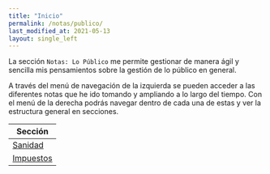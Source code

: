 ```yaml
---
title: "Inicio"
permalink: /notas/publico/
last_modified_at: 2021-05-13
layout: single_left
---
```


La sección `Notas: Lo Público` me permite gestionar de manera ágil y sencilla mis pensamientos sobre la gestión de lo público en general.

A través del menú de navegación de la izquierda se pueden acceder a las diferentes notas que he ido tomando y ampliando a lo largo del tiempo. Con el menú de la derecha podrás navegar dentro de cada una de estas y ver la estructura general en secciones.

| Sección             |
| --------------------|
| [Sanidad](sanidad/) | 
| [Impuestos](impuestos/) |
